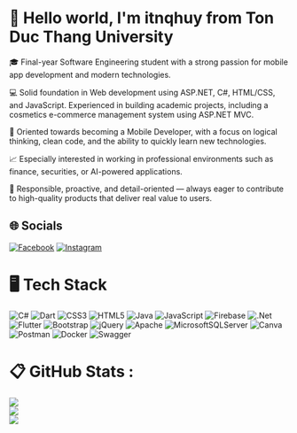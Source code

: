 # 👋 Hello world, I'm itnqhuy from Ton Duc Thang University
🎓 Final-year Software Engineering student with a strong passion for mobile app development and modern technologies.

💻 Solid foundation in Web development using ASP.NET, C#, HTML/CSS, and JavaScript. Experienced in building academic projects, including a cosmetics e-commerce management system using ASP.NET MVC.

📱 Oriented towards becoming a Mobile Developer, with a focus on logical thinking, clean code, and the ability to quickly learn new technologies.

📈 Especially interested in working in professional environments such as finance, securities, or AI-powered applications.

🤝 Responsible, proactive, and detail-oriented — always eager to contribute to high-quality products that deliver real value to users.

## 🌐 Socials
[![Facebook](https://img.shields.io/badge/Facebook-%231877F2.svg?logo=Facebook&logoColor=white)](https://facebook.com/https://www.facebook.com/nqhuy.2t) [![Instagram](https://img.shields.io/badge/Instagram-%23E4405F.svg?logo=Instagram&logoColor=white)](https://instagram.com/https://www.instagram.com/it.nqhuy/?hl=vi) 

# 🖥️ Tech Stack
![C#](https://img.shields.io/badge/c%23-%23239120.svg?style=flat&logo=c-sharp&logoColor=white) ![Dart](https://img.shields.io/badge/dart-%230175C2.svg?style=flat&logo=dart&logoColor=white) ![CSS3](https://img.shields.io/badge/css3-%231572B6.svg?style=flat&logo=css3&logoColor=white) ![HTML5](https://img.shields.io/badge/html5-%23E34F26.svg?style=flat&logo=html5&logoColor=white) ![Java](https://img.shields.io/badge/java-%23ED8B00.svg?style=flat&logo=java&logoColor=white) ![JavaScript](https://img.shields.io/badge/javascript-%23323330.svg?style=flat&logo=javascript&logoColor=%23F7DF1E) ![Firebase](https://img.shields.io/badge/firebase-%23039BE5.svg?style=flat&logo=firebase) ![.Net](https://img.shields.io/badge/.NET-5C2D91?style=flat&logo=.net&logoColor=white) ![Flutter](https://img.shields.io/badge/Flutter-%2302569B.svg?style=flat&logo=Flutter&logoColor=white) ![Bootstrap](https://img.shields.io/badge/bootstrap-%23563D7C.svg?style=flat&logo=bootstrap&logoColor=white) ![jQuery](https://img.shields.io/badge/jquery-%230769AD.svg?style=flat&logo=jquery&logoColor=white) ![Apache](https://img.shields.io/badge/apache-%23D42029.svg?style=flat&logo=apache&logoColor=white) ![MicrosoftSQLServer](https://img.shields.io/badge/Microsoft%20SQL%20Sever-CC2927?style=flat&logo=microsoft%20sql%20server&logoColor=white) ![Canva](https://img.shields.io/badge/Canva-%2300C4CC.svg?style=flat&logo=Canva&logoColor=white) ![Postman](https://img.shields.io/badge/Postman-FF6C37?style=flat&logo=postman&logoColor=white) ![Docker](https://img.shields.io/badge/docker-%230db7ed.svg?style=flat&logo=docker&logoColor=white) ![Swagger](https://img.shields.io/badge/-Swagger-%23Clojure?style=flat&logo=swagger&logoColor=white)
# 📋 GitHub Stats :
![](https://github-readme-stats.vercel.app/api?username=itnqhuy&theme=radical&hide_border=true&include_all_commits=false&count_private=false)<br/>
![](https://github-readme-streak-stats.herokuapp.com/?user=itnqhuy&theme=radical&hide_border=true)<br/>
![](https://github-readme-stats.vercel.app/api/top-langs/?username=itnqhuy&theme=radical&hide_border=true&include_all_commits=false&count_private=false&layout=compact)
